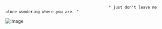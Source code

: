                                                  " just don't leave me alone wondering where you are. "

  ![image](https://github.com/user-attachments/assets/1d9da08f-19df-4df2-95e5-1ff2bf1bea18)





